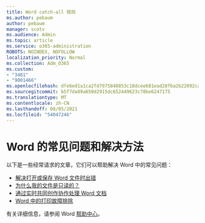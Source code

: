 ```yaml
---
title: Word catch-all 规则
ms.author: pebaum
author: pebaum
manager: scotv
ms.audience: Admin
ms.topic: article
ms.service: o365-administration
ROBOTS: NOINDEX, NOFOLLOW
localization_priority: Normal
ms.collection: Adm_O365
ms.custom:
- "3481"
- "9001466"
ms.openlocfilehash: dfe6ed1a1ca2fd7975840853c18dcee681ead28fba2b22092ca7edee925c8a62
ms.sourcegitcommit: b5f7da89a650d2915dc652449623c78be6247175
ms.translationtype: MT
ms.contentlocale: zh-CN
ms.lasthandoff: 08/05/2021
ms.locfileid: "54047246"
---
```

# <a name="common-issues-and-resolutions-with-word"></a>Word 的常见问题和解决方法

以下是一些经常请求的文章，它们可以帮助解决 Word 中的常见问题：

- [解决打开或保存 Word 文件时出错](https://docs.microsoft.com/alchemyinsights/errors-opening-or-saving-files)
- [为什么我的文件是只读的？](https://support.office.com/article/why-did-my-file-open-read-only-3ab4b792-da50-4b38-8628-14c64e1f1d15)
- [通过实时共同创作协作处理 Word 文档](https://support.office.com/article/collaborate-on-word-documents-with-real-time-co-authoring-7dd3040c-3f30-4fdd-bab0-8586492a1f1d?wt.mc_id=fsn_word_share_and_coauthor)
- [Word 中的打印故障排除](https://docs.microsoft.com/office/troubleshoot/word/print-failures-in-word)

有关详细信息，请参阅 Word [帮助中心](https://support.office.com/word)。
